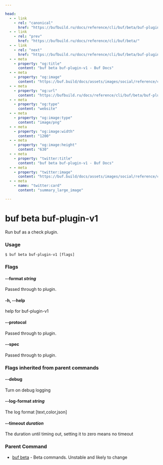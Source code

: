 ```yaml
---

head:
  - - link
    - rel: "canonical"
      href: "https://bufbuild.ru/docs/reference/cli/buf/beta/buf-plugin-v1/"
  - - link
    - rel: "prev"
      href: "https://bufbuild.ru/docs/reference/cli/buf/beta/"
  - - link
    - rel: "next"
      href: "https://bufbuild.ru/docs/reference/cli/buf/beta/buf-plugin-v1beta1/"
  - - meta
    - property: "og:title"
      content: "buf beta buf-plugin-v1 - Buf Docs"
  - - meta
    - property: "og:image"
      content: "https://buf.build/docs/assets/images/social/reference/cli/buf/beta/buf-plugin-v1.png"
  - - meta
    - property: "og:url"
      content: "https://bufbuild.ru/docs/reference/cli/buf/beta/buf-plugin-v1/"
  - - meta
    - property: "og:type"
      content: "website"
  - - meta
    - property: "og:image:type"
      content: "image/png"
  - - meta
    - property: "og:image:width"
      content: "1200"
  - - meta
    - property: "og:image:height"
      content: "630"
  - - meta
    - property: "twitter:title"
      content: "buf beta buf-plugin-v1 - Buf Docs"
  - - meta
    - property: "twitter:image"
      content: "https://buf.build/docs/assets/images/social/reference/cli/buf/beta/buf-plugin-v1.png"
  - - meta
    - name: "twitter:card"
      content: "summary_large_image"

---
```


# buf beta buf-plugin-v1

Run buf as a check plugin.

### Usage

```console
$ buf beta buf-plugin-v1 [flags]
```

### Flags

#### \--format _string_

Passed through to plugin.

#### \-h, --help

help for buf-plugin-v1

#### \--protocol

Passed through to plugin.

#### \--spec

Passed through to plugin.

### Flags inherited from parent commands

#### \--debug

Turn on debug logging

#### \--log-format _string_

The log format \[text,color,json\]

#### \--timeout _duration_

The duration until timing out, setting it to zero means no timeout

### Parent Command

- [buf beta](../) - Beta commands. Unstable and likely to change
